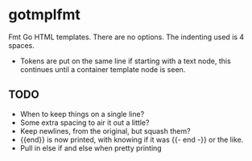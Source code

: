 # gotmplfmt

Fmt Go HTML templates. There are no options. The indenting used is 4 spaces.

* Tokens are put on the same line if starting with a text node, this continues until a container
  template node is seen.

## TODO

* When to keep things on a single line?
* Some extra spacing to air it out a little?
* Keep newlines, from the original, but squash them?
* {{end}} is now printed, with knowing if it was {{- end -}} or the like.
* Pull in else if and else when pretty printing
